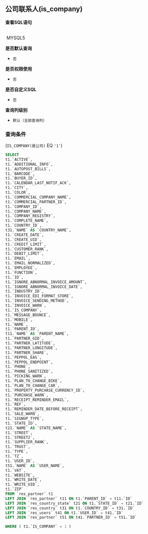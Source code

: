 ## 公司联系人(is_company) <!-- {docsify-ignore-all} -->



<p class="panel-title"><b>查看SQL语句</b></p>
<br>

<el-row>
&nbsp;<el-tag @click="MYSQL5 = true">MYSQL5</el-tag>
</el-row>

<br>
<p class="panel-title"><b>是否默认查询</b></p>

* `否`

<p class="panel-title"><b>是否权限使用</b></p>

* `否`

<p class="panel-title"><b>是否自定义SQL</b></p>

* `否`

<p class="panel-title"><b>查询列级别</b></p>

* `默认（全部查询列）`



### 查询条件

(`IS_COMPANY(是公司)` EQ `'1'`)





<el-dialog v-model="MYSQL5" title="MYSQL5">

```sql
SELECT
t1.`ACTIVE`,
t1.`ADDITIONAL_INFO`,
t1.`AUTOPOST_BILLS`,
t1.`BARCODE`,
t1.`BUYER_ID`,
t1.`CALENDAR_LAST_NOTIF_ACK`,
t1.`CITY`,
t1.`COLOR`,
t1.`COMMERCIAL_COMPANY_NAME`,
t1.`COMMERCIAL_PARTNER_ID`,
t1.`COMPANY_ID`,
t1.`COMPANY_NAME`,
t1.`COMPANY_REGISTRY`,
t1.`COMPLETE_NAME`,
t1.`COUNTRY_ID`,
t31.`NAME` AS `COUNTRY_NAME`,
t1.`CREATE_DATE`,
t1.`CREATE_UID`,
t1.`CREDIT_LIMIT`,
t1.`CUSTOMER_RANK`,
t1.`DEBIT_LIMIT`,
t1.`EMAIL`,
t1.`EMAIL_NORMALIZED`,
t1.`EMPLOYEE`,
t1.`FUNCTION`,
t1.`ID`,
t1.`IGNORE_ABNORMAL_INVOICE_AMOUNT`,
t1.`IGNORE_ABNORMAL_INVOICE_DATE`,
t1.`INDUSTRY_ID`,
t1.`INVOICE_EDI_FORMAT_STORE`,
t1.`INVOICE_SENDING_METHOD`,
t1.`INVOICE_WARN`,
t1.`IS_COMPANY`,
t1.`MESSAGE_BOUNCE`,
t1.`MOBILE`,
t1.`NAME`,
t1.`PARENT_ID`,
t11.`NAME` AS `PARENT_NAME`,
t1.`PARTNER_GID`,
t1.`PARTNER_LATITUDE`,
t1.`PARTNER_LONGITUDE`,
t1.`PARTNER_SHARE`,
t1.`PEPPOL_EAS`,
t1.`PEPPOL_ENDPOINT`,
t1.`PHONE`,
t1.`PHONE_SANITIZED`,
t1.`PICKING_WARN`,
t1.`PLAN_TO_CHANGE_BIKE`,
t1.`PLAN_TO_CHANGE_CAR`,
t1.`PROPERTY_PURCHASE_CURRENCY_ID`,
t1.`PURCHASE_WARN`,
t1.`RECEIPT_REMINDER_EMAIL`,
t1.`REF`,
t1.`REMINDER_DATE_BEFORE_RECEIPT`,
t1.`SALE_WARN`,
t1.`SIGNUP_TYPE`,
t1.`STATE_ID`,
t21.`NAME` AS `STATE_NAME`,
t1.`STREET`,
t1.`STREET2`,
t1.`SUPPLIER_RANK`,
t1.`TRUST`,
t1.`TYPE`,
t1.`TZ`,
t1.`USER_ID`,
t51.`NAME` AS `USER_NAME`,
t1.`VAT`,
t1.`WEBSITE`,
t1.`WRITE_DATE`,
t1.`WRITE_UID`,
t1.`ZIP`
FROM `res_partner` t1 
LEFT JOIN `res_partner` t11 ON t1.`PARENT_ID` = t11.`ID` 
LEFT JOIN `res_country_state` t21 ON t1.`STATE_ID` = t21.`ID` 
LEFT JOIN `res_country` t31 ON t1.`COUNTRY_ID` = t31.`ID` 
LEFT JOIN `res_users` t41 ON t1.`USER_ID` = t41.`ID` 
LEFT JOIN `res_partner` t51 ON t41.`PARTNER_ID` = t51.`ID` 

WHERE ( t1.`IS_COMPANY` = 1 )
```

</el-dialog>

<script>
 const { createApp } = Vue
  createApp({
    data() {
      return {
                MYSQL5 : false
        
      }
    },
    methods: {
    }
  }).use(ElementPlus).mount('#app')
</script>